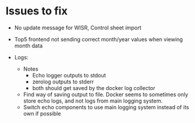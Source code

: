 Issues to fix
=============

* No update message for WISR, Control sheet import
* Top5 frontend not sending correct month/year values when viewing month data

* Logs:
	+ Notes
		- Echo logger outputs to stdout
		- zerolog outputs to stderr
		- both should get saved by the docker log collector
	+ Find way of saving output to file.  Docker seems to sometimes only store echo logs, and
	  not logs from main logging system.
	+ Switch echo components to use main logging system instead of its own if possible
